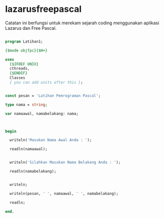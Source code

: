 # lazarusfreepascal

Catatan ini berfungsi untuk merekam sejarah coding menggunakan aplikasi Lazarus dan Free Pascal.


```pascal

program Latihan1;

{$mode objfpc}{$H+}

uses
  {$IFDEF UNIX}
  cthreads,
  {$ENDIF}
  Classes
  { you can add units after this };


const pesan = 'Latihan Pemrograman Pascal';

type nama = string;

var namaawal, namabelakang: nama;



begin

  writeln('Masukan Nama Awal Anda : ');

  readln(namaawal);


  writeln('Silahkan Masukan Nama Belakang Anda : ');

  readln(namabelakang);


  writeln;

  writeln(pesan, ' ', namaawal, ' ', namabelakang);

  readln;

end.


```





